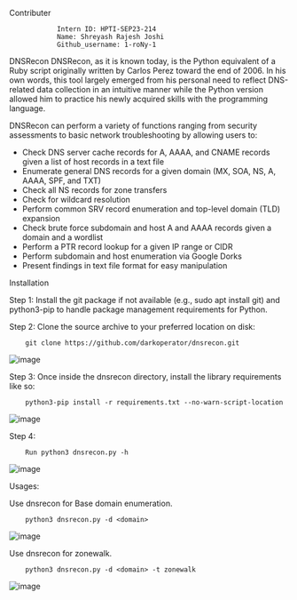 Contributer
                
                Intern ID: HPTI-SEP23-214
                Name: Shreyash Rajesh Joshi
                Github_username: 1-roNy-1

DNSRecon
        DNSRecon, as it is known today, is the Python equivalent of a Ruby script originally written by Carlos Perez toward the end of 2006. In his own words, this tool largely emerged from his personal need to reflect DNS-related data collection in an intuitive manner while the Python version allowed him to practice his newly acquired skills with the programming language.

DNSRecon can perform a variety of functions ranging from security assessments to basic network troubleshooting by allowing users to:

- Check DNS server cache records for A, AAAA, and CNAME records given a list of host records in a text file
- Enumerate general DNS records for a given domain (MX, SOA, NS, A, AAAA, SPF, and TXT)
- Check all NS records for zone transfers
- Check for wildcard resolution
- Perform common SRV record enumeration and top-level domain (TLD) expansion
- Check brute force subdomain and host A and AAAA records given a domain and a wordlist
- Perform a PTR record lookup for a given IP range or CIDR
- Perform subdomain and host enumeration via Google Dorks
- Present findings in text file format for easy manipulation

    
Installation

Step 1: Install the git package if not available (e.g., sudo apt install git) and python3-pip to handle package management requirements for Python.

Step 2: Clone the source archive to your preferred location on disk:
        
        git clone https://github.com/darkoperator/dnsrecon.git

![image](https://github.com/1-roNy-1/HPTI-SEP-2023/assets/105656315/1ecfb390-abbe-4608-b044-c0297122edfe)


Step 3: Once inside the dnsrecon directory, install the library requirements like so:
        
        python3-pip install -r requirements.txt --no-warn-script-location

![image](https://github.com/1-roNy-1/HPTI-SEP-2023/assets/105656315/f962c7d8-87c9-432a-9ffc-c0876c46e3ce)




Step 4: 
      
        Run python3 dnsrecon.py -h

![image](https://github.com/1-roNy-1/HPTI-SEP-2023/assets/105656315/87cb7aab-916e-481b-b16a-8c7a5915010e)



Usages:
        
Use dnsrecon for Base domain enumeration.
                
        python3 dnsrecon.py -d <domain>

![image](https://github.com/1-roNy-1/HPTI-SEP-2023/assets/105656315/eec8bcde-3883-444c-9dea-b4de4367e0b1)


Use dnsrecon for zonewalk.

        python3 dnsrecon.py -d <domain> -t zonewalk

![image](https://github.com/1-roNy-1/HPTI-SEP-2023/assets/105656315/20ac9ac0-d384-4338-95e6-58f60d669704)




        
